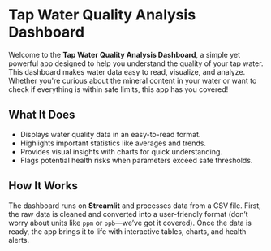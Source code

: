 # Tap Water Quality Analysis Dashboard

Welcome to the **Tap Water Quality Analysis Dashboard**, a simple yet powerful app designed to help you understand the quality of your tap water. This dashboard makes water data easy to read, visualize, and analyze. Whether you're curious about the mineral content in your water or want to check if everything is within safe limits, this app has you covered!

## What It Does

- Displays water quality data in an easy-to-read format.
- Highlights important statistics like averages and trends.
- Provides visual insights with charts for quick understanding.
- Flags potential health risks when parameters exceed safe thresholds.

## How It Works

The dashboard runs on **Streamlit** and processes data from a CSV file. First, the raw data is cleaned and converted into a user-friendly format (don’t worry about units like `ppm` or `ppb`—we’ve got it covered). Once the data is ready, the app brings it to life with interactive tables, charts, and health alerts.
